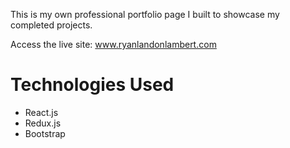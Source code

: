 This is my own professional portfolio page I built to showcase my completed projects.

Access the live site: <a href="https://www.ryanlandonlambert.com">www.ryanlandonlambert.com <a>
<h1>Technologies Used</h1>
<ul>
<li>React.js </li>
<li>Redux.js</li>
<li>Bootstrap</li>

</ul>